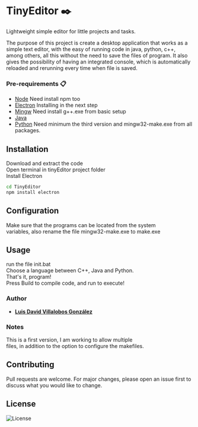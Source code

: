 # TinyEditor ✒️
Lightweight simple editor for little projects and tasks.

The purpose of this project is create a desktop application that works as a simple text editor, 
with the easy of running code in java, python, c++, among others, all this without the need to 
save the files of program. It also gives the possibility of having an integrated console, which 
is automatically reloaded and rerunning every time when file is saved.
### Pre-requirements 📋
* 	[Node](https://nodejs.org/es/) Need install npm too 
* 	[Electron](https://nodejs.org/es/) Installing in the next step
* 	[Mingw](https://osdn.net/projects/mingw/releases/) Need install g++.exe from basic setup  
* 	[Java](https://www.oracle.com/java/technologies/javase-downloads.html)
* 	[Python](https://www.python.org/) Need minimum the third version
	and mingw32-make.exe from all packages.

## Installation
Download and extract the code  
Open terminal in tinyEditor project folder  
Install Electron
~~~cmd
cd TinyEditor
npm install electron
~~~

## Configuration
Make sure that the programs can be located from the system   
variables, also rename the file mingw32-make.exe to make.exe  

## Usage  
run the file init.bat  
Choose a language between C++, Java and Python.  
That's it, program!  
Press Build to compile code, and run to execute!

### Author 
* **[Luis David Villalobos González](https://github.com/DavidVillalobos)** 

### Notes
This is a first version, I am working to allow multiple   
files, in addition to the option to configure the makefiles.  

## Contributing
Pull requests are welcome. For major changes, please open an issue first to discuss what you would like to change.

## License
![License](https://img.shields.io/bower/l/bootstrap)
